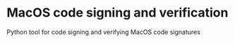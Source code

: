 # MacOS code signing and verification

Python tool for code signing and verifying MacOS code signatures
